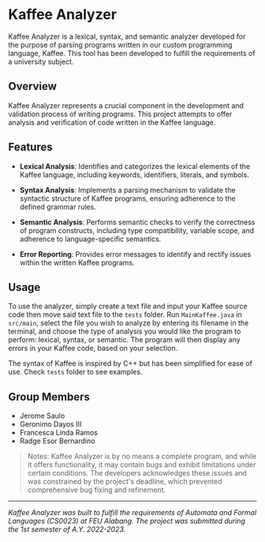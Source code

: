 # Kaffee Analyzer

Kaffee Analyzer is a lexical, syntax, and semantic analyzer developed for the purpose of parsing programs written in our custom programming language, Kaffee. This tool has been developed to fulfill the requirements of a university subject.

## Overview

Kaffee Analyzer represents a crucial component in the development and validation process of writing programs. This project attempts to offer analysis and verification of code written in the Kaffee language.

## Features

- **Lexical Analysis**: Identifies and categorizes the lexical elements of the Kaffee language, including keywords, identifiers, literals, and symbols.
  
- **Syntax Analysis**: Implements a parsing mechanism to validate the syntactic structure of Kaffee programs, ensuring adherence to the defined grammar rules.
  
- **Semantic Analysis**: Performs semantic checks to verify the correctness of program constructs, including type compatibility, variable scope, and adherence to language-specific semantics.
  
- **Error Reporting**: Provides error messages to identify and rectify issues within the written Kaffee programs.

## Usage

To use the analyzer, simply create a text file and input your Kaffee source code then move said text file to the `tests` folder. Run `MainKaffee.java` in `src/main`, select the file you wish to analyze by entering its filename in the terminal, and choose the type of analysis you would like the program to perform: lexical, syntax, or semantic. The program will then display any errors in your Kaffee code, based on your selection.

The syntax of Kaffee is inspired by C++ but has been simplified for ease of use. Check `tests` folder to see examples.

## Group Members

- Jerome Saulo
- Geronimo Dayos III
- Francesca Linda Ramos
- Radge Esor Bernardino

> Notes: Kaffee Analyzer is by no means a complete program, and while it offers functionality, it may contain bugs and exhibit limitations under certain conditions. The developers acknowledges these issues and was constrained by the project's deadline, which prevented comprehensive bug fixing and refinement.

---

*Kaffee Analyzer was built to fulfill the requirements of Automata and Formal Languages (CS0023) at FEU Alabang. The project was submitted during the 1st semester of A.Y. 2022-2023.*
